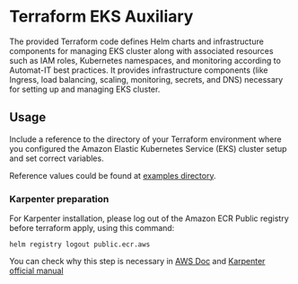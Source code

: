 # Terraform EKS Auxiliary

The provided Terraform code defines Helm charts and infrastructure components for managing EKS cluster along with associated resources such as IAM roles, Kubernetes namespaces, and monitoring according to Automat-IT best practices. It provides infrastructure components (like Ingress, load balancing, scaling, monitoring, secrets, and DNS) necessary for setting up and managing EKS cluster.


## Usage

Include a reference to the directory of your Terraform environment where you configured the Amazon Elastic Kubernetes Service (EKS) cluster setup and set correct variables.

Reference values could be found at [examples directory](examples).

### Karpenter preparation
For Karpenter installation, please log out of the Amazon ECR Public registry before terraform apply, using this command:
```shell
helm registry logout public.ecr.aws
```
You can check why this step is necessary in [AWS Doc](https://docs.aws.amazon.com/AmazonECR/latest/public/public-troubleshooting.html#public-troubleshooting-authentication) and [Karpenter official manual](https://karpenter.sh/docs/getting-started/getting-started-with-karpenter/#4-install-karpenter)
